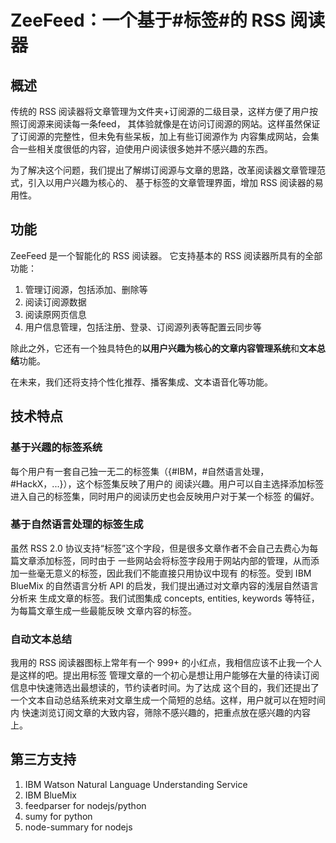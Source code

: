 # ZeeFeed：一个基于#标签#的 RSS 阅读器

## 概述
传统的 RSS 阅读器将文章管理为文件夹+订阅源的二级目录，这样方便了用户按照订阅源来阅读每一条feed，
其体验就像是在访问订阅源的网站。这样虽然保证了订阅源的完整性，但未免有些呆板，加上有些订阅源作为
内容集成网站，会集合一些相关度很低的内容，迫使用户阅读很多她并不感兴趣的东西。

为了解决这个问题，我们提出了解绑订阅源与文章的思路，改革阅读器文章管理范式，引入以用户兴趣为核心的、
基于标签的文章管理界面，增加 RSS 阅读器的易用性。

## 功能
ZeeFeed 是一个智能化的 RSS 阅读器。
它支持基本的 RSS 阅读器所具有的全部功能：
1. 管理订阅源，包括添加、删除等
2. 阅读订阅源数据
3. 阅读原网页信息
4. 用户信息管理，包括注册、登录、订阅源列表等配置云同步等

除此之外，它还有一个独具特色的**以用户兴趣为核心的文章内容管理系统**和**文本总结**功能。

在未来，我们还将支持个性化推荐、播客集成、文本语音化等功能。

## 技术特点
### 基于兴趣的标签系统
每个用户有一套自己独一无二的标签集（{#IBM，#自然语言处理，#HackX，...}），这个标签集反映了用户的
阅读兴趣。用户可以自主选择添加标签进入自己的标签集，同时用户的阅读历史也会反映用户对于某一个标签
的偏好。

### 基于自然语言处理的标签生成
虽然 RSS 2.0 协议支持“标签”这个字段，但是很多文章作者不会自己去费心为每篇文章添加标签，同时由于
一些网站会将标签字段用于网站内部的管理，从而添加一些毫无意义的标签，因此我们不能直接只用协议中现有
的标签。受到 IBM BlueMix 的自然语言分析 API 的启发，我们提出通过对文章内容的浅层自然语言分析来
生成文章的标签。我们试图集成 concepts, entities, keywords 等特征，为每篇文章生成一些最能反映
文章内容的标签。

### 自动文本总结
我用的 RSS 阅读器图标上常年有一个 999+ 的小红点，我相信应该不止我一个人是这样的吧。提出用标签
管理文章的一个初心是想让用户能够在大量的待读订阅信息中快速筛选出最想读的，节约读者时间。为了达成
这个目的，我们还提出了一个文本自动总结系统来对文章生成一个简短的总结。这样，用户就可以在短时间内
快速浏览订阅文章的大致内容，筛除不感兴趣的，把重点放在感兴趣的内容上。

## 第三方支持
1. IBM Watson Natural Language Understanding Service
2. IBM BlueMix
3. feedparser for nodejs/python
4. sumy for python
5. node-summary for nodejs
